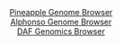 <div id="Pineapple_Genome_Browser" align="center">
  <a href="https://igv.org/app/?sessionURL=blob:zZJdb9owGEb_i6VWmxTySRISqZoCpS0wUQaj9ENV5CROMDh2sJ1QQPz3udWm3XRSudg0KRfOKyd.nuNzAA3iAjMKQmDrlqtbFtCAWLLtDJYVQWNYIgHCHBKBNMBRjjiiKQLhAeRQSDifflVfLqWsRGgYWFatEtKC6cLRYQn3jMKt0FNWGj1GCEwYh5JxYXQ5bJiBi6a1RQmsKl2d7eiukUEJDUiqJaOCGRWiRbxV_4t_jeICUVaiuKyJxG8BYpVHZcz0HH6JFrMoTZEQI7QbZBfRaBDdOf3547XXe5zf3izm3uJ8hgsKZc3RhX1mX3m9KPp2ua3Tx7s.Xc2C.oGtp5N8PD9zLs_7LxXmSFxYvtVxOo5nv6LBNEMv_1Nr9eATmw9XlPqjdf.2SO7vnWEnKbqrwFc4JoPhw7vNbXDUAGFprVwA6ZL7oWVqjulpru21XpdWRzPNQPHhDIPw6VkDksN0rbY_HYDcVcoYINCmfpNHA4xniIOwFZimbwWB7bb9thkE1lE7gJqTvwf3aj4NfNOObNuLc0yk0jmLBa2EDinVmzTXi_2JNL3Cvv1eSbJv3LyDhjWJNjnvFfndtPgDSw2oo98uUBX9SKJ_4t1HgugyOVW2SdTtNsv8haY3w_74qnlIrzvEH23G._a7eBxV9jQ0OeMllGq_mqjXn7Y1kGNIpRo0WOAEEyx3C0WRbUFo2Y6SFqSMMGUh4EXyydRMzXLNz7_ldI7Pxx8-">Pineapple Genome Browser</a>
</div>
<div id="Alphonso_Genome_Browser" align="center">
  <a href="https://igv.org/app/?sessionURL=blob:zZJha5tAGMe_y0HLBkY9TWIUytCk6ULXpktxCS1Fnuipt.qduTtN2pDvvmvZ2JsVmhcbgxPOh_Oe__Pzt0cdEZJyhgLkmHhgYowMJEu.vYW6qcg11ESiIIdKEgMJkhNBWEpQsEc5SAXx4ov.slSqkYFlUdX0amAFN6VrQg3PnMFWmimvrTGvKlhzAYoLaUUCOm7RouttyRqaxtS9XXNgZaDAgqopOZPcaggrkq2.L_lVSgrCeE2Suq0UfQ2Q6Dw6Y2bm8Clc3oZpSqS8JE.z7Cy8nIXf3PP47mI4vovnn5fxcHl6SwsGqhXkLKp3fp91z2Ex4pNpBhhfnjjR5GY6a2_6J.7k9HzXUEHkGfbwyB25nveChrKM7P6nqfWiR04enk_SPNtF0eriO1H2_Gq8UHiyqVfN6I25DwaqeNpqE1BaCi_AtuHaQ2PgDHsvWzwybNvXdASnKLh_MJASkD7q4_d7pJ4a7QuSZNO.qmMgLjIiUNDzbdvDvu8M.l7f9n18MPaoFdXfQzuNF75nO6HjDJOcVkrLnCWSNdIExswuzc3i.UiWc.3MowynZTiPc68sF1GoKxfRdLaMeb_4I09HM9DtX3.hHvY9qf6Jee8JYqr1sbrl2Ww1viofYdPnN187jafVz921aiEdrbZvIjoOT85FDUqf1xX9.tO6DgQFpnSho5KuaUXV01KT5FsUYMfV8qKUV1zbiESx_mAbtoEH9sffkrqHh8MP">Alphonso Genome Browser</a>
</div>


<div id="DAF_Genomics_Browser" align="center">
  <a href="https://igv.org/app/?sessionURL=blob:tZFra9swFIb_i6D95Lsd3yAMr80W0zUdCV6gpYQT.9hWZlueJDdNQ_77hNsy2Chj0IEkJM7lfXWeI3lALijrSEwcw54Ytk00Imq2X0HbN7iAFgWJS2gEaoRjiRy7HEl8JCUICdnyi6qspexFbJoFlHqFHWtpLgzhGtDrgg2yRpWqOwa08MQ62AsjZ61KlmBC09esE8yEPEchdMvssas2e1DHa2wztsRNOzSSjqobZUIZK4wSlFvaFfj4FyP_QVkt.iFZr5Kx_goPaTFNrtLkmzvLbj_7F7fZzXyd.evzFa06kAPH6fbM.VilaZLPbi4Xu527yOazgLnLdLmdV2fu5fnssaccxdQO7NANXT8MyUkjDcsHBYHkNbdj29MCJ9Qcz9Nfru7EV1PgjJL47l4jkkP.XaXfHYk89AoVEfhjGKlphPECOYn1yLICO4qciRd4VhTZJ.1IBt68M8tP2TIKLCdxHN_YQqv0S9qMA1RCfwbfC.RvndX.V1C0cgq2Y4dAAbuo.uu6rwCvn756ZbZP3wClkTc_VjLeglSh5.cLFmiUXoud_MXFPd2ffgI-">DAF Genomics Browser</a>
</div>
